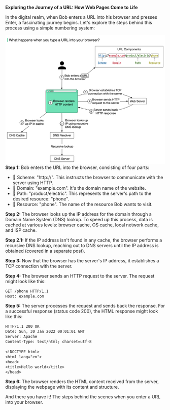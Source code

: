 **Exploring the Journey of a URL: How Web Pages Come to Life**

In the digital realm, when Bob enters a URL into his browser and presses Enter, a fascinating journey begins. Let's explore the steps behind this process using a simple numbering system:

![URL](../Assets/when_url_entered.png)
**Step 1:** Bob enters the URL into the browser, consisting of four parts:
- 🔹 Scheme: "http://". This instructs the browser to communicate with the server using HTTP.
- 🔹 Domain: "example.com". It's the domain name of the website.
- 🔹 Path: "product/electric". This represents the server's path to the desired resource: "phone".
- 🔹 Resource: "phone". The name of the resource Bob wants to visit.

**Step 2:** The browser looks up the IP address for the domain through a Domain Name System (DNS) lookup. To speed up this process, data is cached at various levels: browser cache, OS cache, local network cache, and ISP cache.

**Step 2.1:** If the IP address isn't found in any cache, the browser performs a recursive DNS lookup, reaching out to DNS servers until the IP address is obtained (covered in a separate post).

**Step 3:** Now that the browser has the server's IP address, it establishes a TCP connection with the server.

**Step 4:** The browser sends an HTTP request to the server. The request might look like this:

```
GET /phone HTTP/1.1
Host: example.com
```

**Step 5:** The server processes the request and sends back the response. For a successful response (status code 200), the HTML response might look like this:
```
HTTP/1.1 200 OK
Date: Sun, 30 Jan 2022 00:01:01 GMT
Server: Apache
Content-Type: text/html; charset=utf-8

<!DOCTYPE html>
<html lang="en">
<head>
<title>Hello world</title>
</head>
```

**Step 6:** The browser renders the HTML content received from the server, displaying the webpage with its content and structure.

And there you have it! The steps behind the scenes when you enter a URL into your browser.